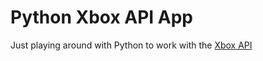 # Python Xbox API App
Just playing around with Python to work with the [Xbox API](https://xboxapi.com/)
